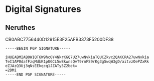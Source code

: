 # Digital Signatures

## Neruthes

CB0ABC7756440D12915E3F25AFB3373F5200DF38

```
-----BEGIN PGP SIGNATURE-----

iHUEABMIAB0WIQT6W9hcOY4NkrKGQ7U27uwNvkiaTQUCZkvc2QAKCRA27uwNvkia
TeI1AP0dafFzqMdbK1pUGCL5w8kwnsQvT9rnFS9rKg3gSwqW3gD/aitvzOePZxRk
eZJAzQ3Uj3qNsEEkqcq1JZATy5Z2bek=
=2DMi
-----END PGP SIGNATURE-----
```
